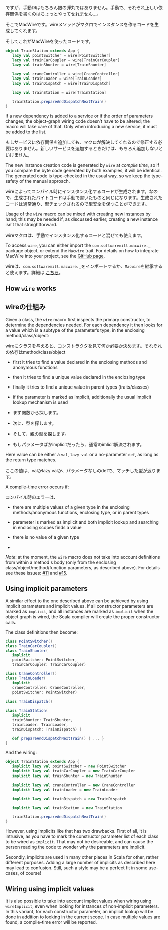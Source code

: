 ですが、手動DIはもちろん銀の弾丸ではありません。手動で、それぞれ正しい依存関係を書くのはちょっとやってせれません...。

そこでMacWireです。wireメソッドがマクロでインスタンスを作るコードを生成してくれます。

そしてこれがMacWireを使ったコードです。

````scala
object TrainStation extends App {
   lazy val pointSwitcher = wire[PointSwitcher]
   lazy val trainCarCoupler = wire[TrainCarCoupler]
   lazy val trainShunter = wire[TrainShunter]

   lazy val craneController = wire[CraneController]
   lazy val trainLoader = wire[TrainLoader] 
   lazy val trainDispatch = wire[TrainDispatch]

   lazy val trainStation = wire[TrainStation]

   trainStation.prepareAndDispatchNextTrain() 
} 
````

If a new dependency is added to a service or if the order of parameters changes, the object-graph wiring code doesn’t have to be altered; the macro will take care of that. Only when introducing a new service, it must be added to the list.

もしサービスに依存関係を追加しても、マクロが解決してくれるので修正する必要はありません。新しいサービスを追加するときだけは、もちろん追加しないといけません。

The new instance creation code is generated by `wire` at *compile time*, so if you compare the byte code generated by both examples, it will be identical. The generated code is type-checked in the usual way, so we keep the type-safety of the manual approach.

wireによってコンパイル時にインスタンス化するコードが生成されます。なので、生成されたバイトコードは手動で書いたものと同じになります。生成されたコードは通常通り、型チェックされるので型安全を保つことができます。

Usage of the `wire` macro can be mixed with creating new instances by hand; this may be needed if, as discussed earlier, creating a new instance isn’t that straightforward.

wireマクロは、手動でインスタンス化するコードと混ぜても使えます。

To access `wire`, you can either import the `com.softwaremill.macwire._` package object, or extend the `Macwire` trait. For details on how to integrate MacWire into your project, see the [GitHub page](https://github.com/adamw/macwire).

wireは、`com.softwaremill.macwire._`をインポートするか、`Macwire`を継承すると使えます。詳細は [こちら](https://github.com/adamw/macwire)。

## How `wire` works

## wireの仕組み

Given a class, the `wire` macro first inspects the primary constructor, to determine the dependencies needed. For each dependency it then looks for a value which is a subtype of the parameter’s type, in the enclosing method/class/object:

wireにクラスを与えると、コンストラクタを見て何か必要か決めます。それぞれの依存はmethod/class/object

* first it tries to find a value declared in the enclosing methods and anonymous functions
* then it tries to find a unique value declared in the enclosing type
* finally it tries to find a unique value in parent types (traits/classes)
* if the parameter is marked as implicit, additionally the usual implicit lookup mechanism is used

* まず関数から探します。
* 次に、型を探します。
* そして、親の型を探します。
* もしパラメータばかimplicitだったら、通常のimlicit解決されます。

Here value can be either a `val`, `lazy val` or a no-parameter `def`, as long as the return type matches.

ここの値は、valかlazy valか、パラメータなしのdefで、マッチした型が返ります。

A compile-time error occurs if:

コンパイル時のエラーは、

* there are multiple values of a given type in the enclosing methods/anonymous functions, enclosing type, or in parent types
* parameter is marked as implicit and both implicit lookup and searching in enclosing scopes finds a value
* there is no value of a given type

* 
 
*Note*: at the moment, the `wire` macro does not take into account definitions from within a method's body (only from the enclosing class/object/method/function parameters, as described above). For details see these issues: [#11](https://github.com/adamw/macwire/issues/11) and [#15](https://github.com/adamw/macwire/issues/15).

## Using implicit parameters

A similar effect to the one described above can be achieved by using implicit parameters and implicit values. If all constructor parameters are marked as `implicit`, and all instances are marked as `implicit` when the object graph is wired, the Scala compiler will create the proper constructor calls.

The class definitions then become:

````scala
class PointSwitcher()
class TrainCarCoupler()
class TrainShunter(
   implicit
   pointSwitcher: PointSwitcher, 
   trainCarCoupler: TrainCarCoupler)

class CraneController()
class TrainLoader(
   implicit
   craneController: CraneController, 
   pointSwitcher: PointSwitcher)

class TrainDispatch()

class TrainStation(
   implicit
   trainShunter: TrainShunter, 
   trainLoader: TrainLoader, 
   trainDispatch: TrainDispatch) {

   def prepareAndDispatchNextTrain() { ... }
}
````

And the wiring:

````scala
object TrainStation extends App {
   implicit lazy val pointSwitcher = new PointSwitcher
   implicit lazy val trainCarCoupler = new TrainCarCoupler
   implicit lazy val trainShunter = new TrainShunter

   implicit lazy val craneController = new CraneController
   implicit lazy val trainLoader = new TrainLoader

   implicit lazy val trainDispatch = new TrainDispatch

   implicit lazy val trainStation = new TrainStation

   trainStation.prepareAndDispatchNextTrain()
}
````

However, using implicits like that has two drawbacks. First of all, it is intrusive, as you have to mark the constructor parameter list of each class to be wired as `implicit`. That may not be desireable, and can cause the person reading the code to wonder why the parameters are implicit. 

Secondly, implicits are used in many other places in Scala for other, rather different purposes. Adding a large number of implicits as described here may lead to confusion. Still, such a style may be a perfect fit in some use-cases, of course!

## Wiring using implicit values

It is also possible to take into account implict values when wiring using `wireImplicit`, even when looking for instances of non-implicit parameters. In this variant, for each constructor parameter, an implicit lookup will be done in addition to looking in the current scope. In case multiple values are found, a compile-time error will be reported.
